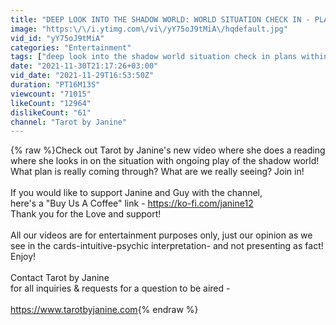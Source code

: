 ```yaml
---
title: "DEEP LOOK INTO THE SHADOW WORLD: WORLD SITUATION CHECK IN - PLANS WITHIN PLANS! TERRAIN SHIFTING!"
image: "https:\/\/i.ytimg.com\/vi\/yY75oJ9tMiA\/hqdefault.jpg"
vid_id: "yY75oJ9tMiA"
categories: "Entertainment"
tags: ["deep look into the shadow world situation check in plans within plans terrain shifting","tarot by janine","tarot cards"]
date: "2021-11-30T21:17:26+03:00"
vid_date: "2021-11-29T16:53:50Z"
duration: "PT16M13S"
viewcount: "71015"
likeCount: "12964"
dislikeCount: "61"
channel: "Tarot by Janine"
---
```

{% raw %}Check out Tarot by Janine's new video where she does a reading where she looks in on the situation with ongoing play of the shadow world! What plan is really coming through? What are we really seeing? Join in!<br /><br />If you would like to support Janine and Guy with the channel, <br />here's a &quot;Buy Us A Coffee&quot; link - <a rel="nofollow" target="blank" href="https://ko-fi.com/janine12">https://ko-fi.com/janine12</a><br />Thank you for the Love and support!<br /><br />All our videos are for entertainment purposes only, just our opinion as we see in the cards-intuitive-psychic interpretation- and not presenting as fact! Enjoy!<br /><br />Contact Tarot by Janine<br />for all inquiries &amp; requests for a question to be aired - <br /><br /><a rel="nofollow" target="blank" href="https://www.tarotbyjanine.com">https://www.tarotbyjanine.com</a>{% endraw %}
